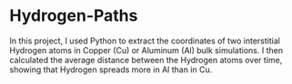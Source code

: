 # Hydrogen-Paths

In this project, I used Python to extract the coordinates of two interstitial Hydrogen atoms in Copper (Cu) or Aluminum (Al) bulk simulations. I then calculated the average distance between the Hydrogen atoms over time, showing that Hydrogen spreads more in Al than in Cu.
